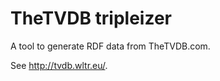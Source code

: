 TheTVDB tripleizer
==================

A tool to generate RDF data from TheTVDB.com.

See http://tvdb.wltr.eu/.